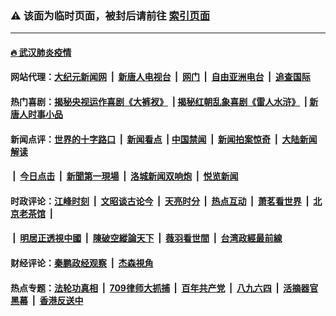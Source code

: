 ### ⚠️ 该面为临时页面，被封后请前往 [索引页面](../link4.md)

---

#### [🔥 武汉肺炎疫情](http://178.128.72.208:10000/videos/corona/)

#### 网站代理：[大纪元新闻网](http://178.128.72.208:10080/gb/) &nbsp;|&nbsp; [新唐人电视台](http://178.128.72.208:8808/gb/) &nbsp;|&nbsp; [网门](http://178.128.72.208:11000/) &nbsp;|&nbsp; [自由亚洲电台](http://178.128.72.208:9800/mandarin/) &nbsp;|&nbsp; [追查国际](http://178.128.72.208:10010/)

#### 热门喜剧：[揭秘央视运作喜剧《大裤衩》](http://178.128.72.208:10000/videos/res/big-shorts/) &nbsp;|&nbsp;[揭秘红朝乱象喜剧《雷人水浒》](http://178.128.72.208:10000/videos/res/OutlawsOfMarsh/) &nbsp;|&nbsp;[新唐人时事小品](http://178.128.72.208:10000/videos/res/comedy/)

#### 新闻点评：[世界的十字路口](http://178.128.72.208/tanghao/) &nbsp;|&nbsp; [新闻看点](http://178.128.72.208/news-insight/) &nbsp;|&nbsp;[中国禁闻](http://178.128.72.208/ntdtv-news/) &nbsp;|&nbsp; [新闻拍案惊奇](http://178.128.72.208/dayu/) &nbsp;|&nbsp; [大陆新闻解读](http://178.128.72.208/ntdtv-comedy/)
####   &nbsp;|&nbsp;  [今日点击](http://178.128.72.208/news-click/)  &nbsp;|&nbsp; [新聞第一現場](http://178.128.72.208/primary-scene/) &nbsp;|&nbsp; [洛城新闻双响炮](http://178.128.72.208/la-news/) &nbsp;|&nbsp; [悦览新闻](http://178.128.72.208/dingyue/)

#### 时政评论：[江峰时刻](http://178.128.72.208/today-in-history/) &nbsp;|&nbsp; [文昭谈古论今](http://178.128.72.208/wenzhao/) &nbsp;|&nbsp; [天亮时分](http://178.128.72.208/tianliang/) &nbsp;|&nbsp; [热点互动](http://178.128.72.208/ntdtv-rdhd/) &nbsp;|&nbsp; [萧茗看世界](http://178.128.72.208/simonegao/) &nbsp;|&nbsp; [北京老茶馆](http://178.128.72.208/teahouse/)  &nbsp;|&nbsp;  
####   &nbsp;|&nbsp;  [明居正透視中國](http://178.128.72.208/decoding-china/)  &nbsp;|&nbsp; [陳破空縱論天下](http://178.128.72.208/pokong/)  &nbsp;|&nbsp; [薇羽看世間](http://178.128.72.208/weiyu/)  &nbsp;|&nbsp; [台湾政經最前線](http://178.128.72.208/taiwan/)   

#### 财经评论：[秦鹏政经观察](http://178.128.72.208/qinpeng/) &nbsp;|&nbsp; [杰森視角 ](http://178.128.72.208/jason/)

#### 热点专题：[法轮功真相](http://178.128.72.208:10000/videos/truth.html) &nbsp;|&nbsp; [709律师大抓捕](http://178.128.72.208:10000/videos/709/) &nbsp;|&nbsp; [百年共产党](http://178.128.72.208:10000/videos/ccp.html) &nbsp;|&nbsp; [八九六四](http://178.128.72.208:10000/videos/88/)  &nbsp;|&nbsp; [活摘器官黑幕](http://178.128.72.208:10000/videos/res/Organs/)  &nbsp;|&nbsp; [香港反送中](http://178.128.72.208:10000/videos/res/hk/) 

<img src='http://gfw-breaker.win/link4.md' width='0px' height='0px'/>

